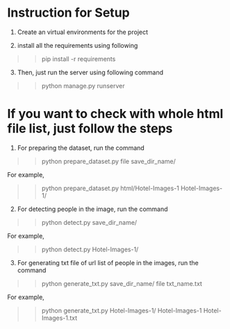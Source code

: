 # Instruction for Setup

1. Create an virtual environments for the project

2. install all the requirements using following

>> pip install -r requirements

3. Then, just run the server using following command

>> python manage.py runserver


# If you want to check with whole html file list, just follow the steps

1. For preparing the dataset, run the command

>> python prepare_dataset.py file save_dir_name/

For example, 
>> python prepare_dataset.py html/Hotel-Images-1 Hotel-Images-1/

2. For detecting people in the image, run the command

>> python detect.py save_dir_name/

For example,
>> python detect.py Hotel-Images-1/

3. For generating txt file of url list of people in the images, run the command

>> python generate_txt.py save_dir_name/ file txt_name.txt

For example,
>> python generate_txt.py Hotel-Images-1/ Hotel-Images-1 Hotel-Images-1.txt